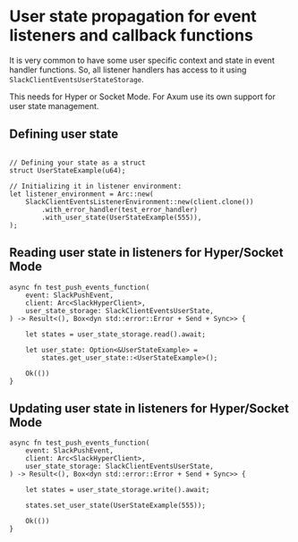 # User state propagation for event listeners and callback functions

It is very common to have some user specific context and state in event handler functions.
So, all listener handlers has access to it using `SlackClientEventsUserStateStorage`.

This needs for Hyper or Socket Mode. For Axum use its own support for user state management.

## Defining user state
```rust,noplaypen

// Defining your state as a struct
struct UserStateExample(u64);

// Initializing it in listener environment:
let listener_environment = Arc::new(
    SlackClientEventsListenerEnvironment::new(client.clone())
        .with_error_handler(test_error_handler)
        .with_user_state(UserStateExample(555)),
); 

```

## Reading user state in listeners for Hyper/Socket Mode

```rust,noplaypen
async fn test_push_events_function(
    event: SlackPushEvent,
    client: Arc<SlackHyperClient>,
    user_state_storage: SlackClientEventsUserState,
) -> Result<(), Box<dyn std::error::Error + Send + Sync>> {

    let states = user_state_storage.read().await;

    let user_state: Option<&UserStateExample> = 
        states.get_user_state::<UserStateExample>();

    Ok(())
}
```

## Updating user state in listeners for Hyper/Socket Mode

```rust,noplaypen
async fn test_push_events_function(
    event: SlackPushEvent,
    client: Arc<SlackHyperClient>,
    user_state_storage: SlackClientEventsUserState,
) -> Result<(), Box<dyn std::error::Error + Send + Sync>> {

    let states = user_state_storage.write().await;

    states.set_user_state(UserStateExample(555));

    Ok(())
}
```
